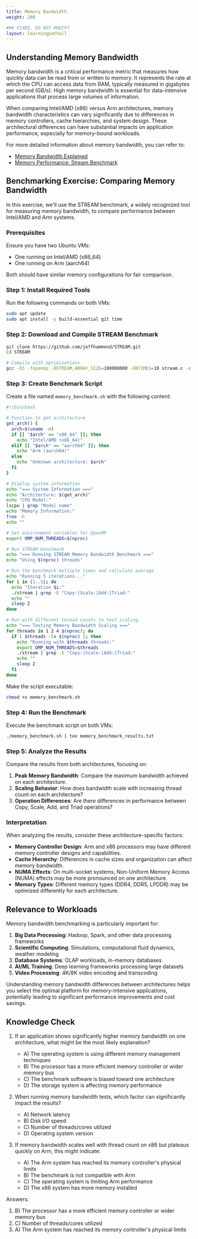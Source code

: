 ```yaml
---
title: Memory Bandwidth
weight: 200

### FIXED, DO NOT MODIFY
layout: learningpathall
---
```


## Understanding Memory Bandwidth

Memory bandwidth is a critical performance metric that measures how quickly data can be read from or written to memory. It represents the rate at which the CPU can access data from RAM, typically measured in gigabytes per second (GB/s). High memory bandwidth is essential for data-intensive applications that process large volumes of information.

When comparing Intel/AMD (x86) versus Arm architectures, memory bandwidth characteristics can vary significantly due to differences in memory controllers, cache hierarchies, and system design. These architectural differences can have substantial impacts on application performance, especially for memory-bound workloads.

For more detailed information about memory bandwidth, you can refer to:
- [Memory Bandwidth Explained](https://www.crucial.com/articles/about-memory/what-is-memory-bandwidth)
- [Memory Performance: Stream Benchmark](https://www.cs.virginia.edu/stream/)

## Benchmarking Exercise: Comparing Memory Bandwidth

In this exercise, we'll use the STREAM benchmark, a widely recognized tool for measuring memory bandwidth, to compare performance between Intel/AMD and Arm systems.

### Prerequisites

Ensure you have two Ubuntu VMs:
- One running on Intel/AMD (x86_64)
- One running on Arm (aarch64)

Both should have similar memory configurations for fair comparison.

### Step 1: Install Required Tools

Run the following commands on both VMs:

```bash
sudo apt update
sudo apt install -y build-essential git time
```

### Step 2: Download and Compile STREAM Benchmark

```bash
git clone https://github.com/jeffhammond/STREAM.git
cd STREAM

# Compile with optimizations
gcc -O3 -fopenmp -DSTREAM_ARRAY_SIZE=100000000 -DNTIMES=10 stream.c -o stream
```

### Step 3: Create Benchmark Script

Create a file named `memory_benchmark.sh` with the following content:

```bash
#!/bin/bash

# Function to get architecture
get_arch() {
  arch=$(uname -m)
  if [[ "$arch" == "x86_64" ]]; then
    echo "Intel/AMD (x86_64)"
  elif [[ "$arch" == "aarch64" ]]; then
    echo "Arm (aarch64)"
  else
    echo "Unknown architecture: $arch"
  fi
}

# Display system information
echo "=== System Information ==="
echo "Architecture: $(get_arch)"
echo "CPU Model:"
lscpu | grep "Model name"
echo "Memory Information:"
free -h
echo ""

# Set environment variables for OpenMP
export OMP_NUM_THREADS=$(nproc)

# Run STREAM benchmark
echo "=== Running STREAM Memory Bandwidth Benchmark ==="
echo "Using $(nproc) threads"

# Run the benchmark multiple times and calculate average
echo "Running 5 iterations..."
for i in {1..5}; do
  echo "Iteration $i:"
  ./stream | grep -E "Copy:|Scale:|Add:|Triad:"
  echo ""
  sleep 2
done

# Run with different thread counts to test scaling
echo "=== Testing Memory Bandwidth Scaling ==="
for threads in 1 2 4 $(nproc); do
  if [ $threads -le $(nproc) ]; then
    echo "Running with $threads threads:"
    export OMP_NUM_THREADS=$threads
    ./stream | grep -E "Copy:|Scale:|Add:|Triad:"
    echo ""
    sleep 2
  fi
done
```

Make the script executable:

```bash
chmod +x memory_benchmark.sh
```

### Step 4: Run the Benchmark

Execute the benchmark script on both VMs:

```bash
./memory_benchmark.sh | tee memory_benchmark_results.txt
```

### Step 5: Analyze the Results

Compare the results from both architectures, focusing on:

1. **Peak Memory Bandwidth**: Compare the maximum bandwidth achieved on each architecture.
2. **Scaling Behavior**: How does bandwidth scale with increasing thread count on each architecture?
3. **Operation Differences**: Are there differences in performance between Copy, Scale, Add, and Triad operations?

### Interpretation

When analyzing the results, consider these architecture-specific factors:

- **Memory Controller Design**: Arm and x86 processors may have different memory controller designs and capabilities.
- **Cache Hierarchy**: Differences in cache sizes and organization can affect memory bandwidth.
- **NUMA Effects**: On multi-socket systems, Non-Uniform Memory Access (NUMA) effects may be more pronounced on one architecture.
- **Memory Types**: Different memory types (DDR4, DDR5, LPDDR) may be optimized differently for each architecture.

## Relevance to Workloads

Memory bandwidth benchmarking is particularly important for:

1. **Big Data Processing**: Hadoop, Spark, and other data processing frameworks
2. **Scientific Computing**: Simulations, computational fluid dynamics, weather modeling
3. **Database Systems**: OLAP workloads, in-memory databases
4. **AI/ML Training**: Deep learning frameworks processing large datasets
5. **Video Processing**: 4K/8K video encoding and transcoding

Understanding memory bandwidth differences between architectures helps you select the optimal platform for memory-intensive applications, potentially leading to significant performance improvements and cost savings.

## Knowledge Check

1. If an application shows significantly higher memory bandwidth on one architecture, what might be the most likely explanation?
   - A) The operating system is using different memory management techniques
   - B) The processor has a more efficient memory controller or wider memory bus
   - C) The benchmark software is biased toward one architecture
   - D) The storage system is affecting memory performance

2. When running memory bandwidth tests, which factor can significantly impact the results?
   - A) Network latency
   - B) Disk I/O speed
   - C) Number of threads/cores utilized
   - D) Operating system version

3. If memory bandwidth scales well with thread count on x86 but plateaus quickly on Arm, this might indicate:
   - A) The Arm system has reached its memory controller's physical limits
   - B) The benchmark is not compatible with Arm
   - C) The operating system is limiting Arm performance
   - D) The x86 system has more memory installed

Answers:
1. B) The processor has a more efficient memory controller or wider memory bus
2. C) Number of threads/cores utilized
3. A) The Arm system has reached its memory controller's physical limits